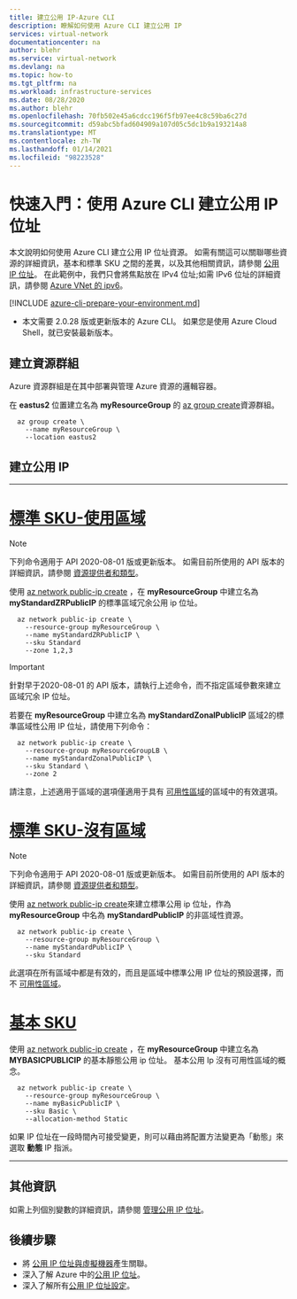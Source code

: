 ```yaml
---
title: 建立公用 IP-Azure CLI
description: 瞭解如何使用 Azure CLI 建立公用 IP
services: virtual-network
documentationcenter: na
author: blehr
ms.service: virtual-network
ms.devlang: na
ms.topic: how-to
ms.tgt_pltfrm: na
ms.workload: infrastructure-services
ms.date: 08/28/2020
ms.author: blehr
ms.openlocfilehash: 70fb502e45a6cdcc196f5fb97ee4c8c59ba6c27d
ms.sourcegitcommit: d59abc5bfad604909a107d05c5dc1b9a193214a8
ms.translationtype: MT
ms.contentlocale: zh-TW
ms.lasthandoff: 01/14/2021
ms.locfileid: "98223528"
---
```

# <a name="quickstart-create-a-public-ip-address-using-azure-cli"></a>快速入門：使用 Azure CLI 建立公用 IP 位址

本文說明如何使用 Azure CLI 建立公用 IP 位址資源。 如需有關這可以關聯哪些資源的詳細資訊，基本和標準 SKU 之間的差異，以及其他相關資訊，請參閱 [公用 IP 位址](./public-ip-addresses.md)。  在此範例中，我們只會將焦點放在 IPv4 位址;如需 IPv6 位址的詳細資訊，請參閱 [Azure VNet 的 ipv6](./ipv6-overview.md)。

[!INCLUDE [azure-cli-prepare-your-environment.md](../../includes/azure-cli-prepare-your-environment.md)]

- 本文需要 2.0.28 版或更新版本的 Azure CLI。 如果您是使用 Azure Cloud Shell，就已安裝最新版本。

## <a name="create-a-resource-group"></a>建立資源群組

Azure 資源群組是在其中部署與管理 Azure 資源的邏輯容器。

在 **eastus2** 位置建立名為 **myResourceGroup** 的 [az group create](/cli/azure/group?view=azure-cli-latest#az-group-create)資源群組。

```azurecli-interactive
  az group create \
    --name myResourceGroup \
    --location eastus2
```

## <a name="create-public-ip"></a>建立公用 IP

---
# <a name="standard-sku---using-zones"></a>[**標準 SKU-使用區域**](#tab/option-create-public-ip-standard-zones)

>[!NOTE]
>下列命令適用于 API 2020-08-01 版或更新版本。  如需目前所使用的 API 版本的詳細資訊，請參閱 [資源提供者和類型](../azure-resource-manager/management/resource-providers-and-types.md)。

使用 [az network public-ip create](/cli/azure/network/public-ip?view=azure-cli-latest#az-network-public-ip-create) ，在 **myResourceGroup** 中建立名為 **myStandardZRPublicIP** 的標準區域冗余公用 ip 位址。

```azurecli-interactive
  az network public-ip create \
    --resource-group myResourceGroup \
    --name myStandardZRPublicIP \
    --sku Standard
    --zone 1,2,3
```
> [!IMPORTANT]
> 針對早于2020-08-01 的 API 版本，請執行上述命令，而不指定區域參數來建立區域冗余 IP 位址。 
>

若要在 **myResourceGroup** 中建立名為 **myStandardZonalPublicIP** 區域2的標準區域性公用 IP 位址，請使用下列命令：

```azurecli-interactive
  az network public-ip create \
    --resource-group myResourceGroupLB \
    --name myStandardZonalPublicIP \
    --sku Standard \
    --zone 2
```

請注意，上述適用于區域的選項僅適用于具有 [可用性區域](../availability-zones/az-overview.md?toc=%2fazure%2fvirtual-network%2ftoc.json#availability-zones)的區域中的有效選項。

# <a name="standard-sku---no-zones"></a>[**標準 SKU-沒有區域**](#tab/option-create-public-ip-standard)

>[!NOTE]
>下列命令適用于 API 2020-08-01 版或更新版本。  如需目前所使用的 API 版本的詳細資訊，請參閱 [資源提供者和類型](../azure-resource-manager/management/resource-providers-and-types.md)。

使用 [az network public-ip create](/cli/azure/network/public-ip?view=azure-cli-latest#az-network-public-ip-create)來建立標準公用 ip 位址，作為 **myResourceGroup** 中名為 **myStandardPublicIP** 的非區域性資源。

```azurecli-interactive
  az network public-ip create \
    --resource-group myResourceGroup \
    --name myStandardPublicIP \
    --sku Standard
```
此選項在所有區域中都是有效的，而且是區域中標準公用 IP 位址的預設選擇，而不 [可用性區域](../availability-zones/az-overview.md?toc=%2fazure%2fvirtual-network%2ftoc.json#availability-zones)。

# <a name="basic-sku"></a>[**基本 SKU**](#tab/option-create-public-ip-basic)

使用 [az network public-ip create](/cli/azure/network/public-ip?view=azure-cli-latest#az-network-public-ip-create) ，在 **myResourceGroup** 中建立名為 **MYBASICPUBLICIP** 的基本靜態公用 ip 位址。  基本公用 Ip 沒有可用性區域的概念。

```azurecli-interactive
  az network public-ip create \
    --resource-group myResourceGroup \
    --name myBasicPublicIP \
    --sku Basic \
    --allocation-method Static
```
如果 IP 位址在一段時間內可接受變更，則可以藉由將配置方法變更為「動態」來選取 **動態** IP 指派。

---

## <a name="additional-information"></a>其他資訊 

如需上列個別變數的詳細資訊，請參閱 [管理公用 IP 位址](./virtual-network-public-ip-address.md#create-a-public-ip-address)。

## <a name="next-steps"></a>後續步驟
- 將 [公用 IP 位址與虛擬機器](./associate-public-ip-address-vm.md#azure-portal)產生關聯。
- 深入了解 Azure 中的[公用 IP 位址](./public-ip-addresses.md#public-ip-addresses)。
- 深入了解所有[公用 IP 位址設定](virtual-network-public-ip-address.md#create-a-public-ip-address)。